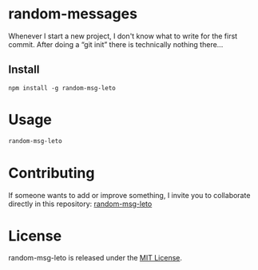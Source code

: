 # random-messages

Whenever I start a new project, I don't know what to write for the first commit. After doing a “git init” there is technically nothing there...

## Install

```npm
npm install -g random-msg-leto
```

# Usage

```bash
random-msg-leto
```

# Contributing

If someone wants to add or improve something, I invite you to collaborate directly in this repository: [random-msg-leto](https://github.com/platzi/npm-random-msg-leto)

# License

random-msg-leto is released under the [MIT License](https://opensource.org/licenses/MIT).
